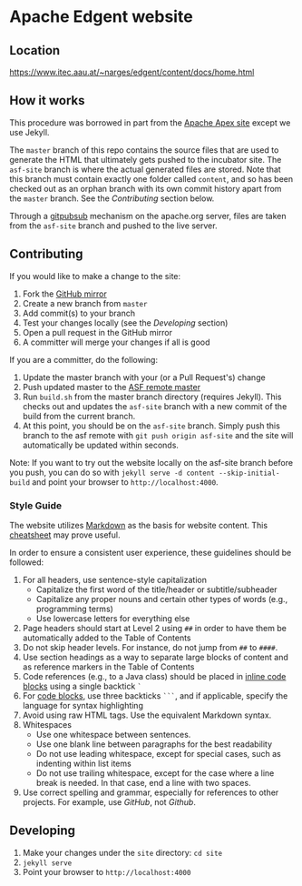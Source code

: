 <!--
{% comment %}
Licensed to the Apache Software Foundation (ASF) under one or more
contributor license agreements.  See the NOTICE file distributed with
this work for additional information regarding copyright ownership.
The ASF licenses this file to you under the Apache License, Version 2.0
(the "License"); you may not use this file except in compliance with
the License.  You may obtain a copy of the License at

http://www.apache.org/licenses/LICENSE-2.0

Unless required by applicable law or agreed to in writing, software
distributed under the License is distributed on an "AS IS" BASIS,
WITHOUT WARRANTIES OR CONDITIONS OF ANY KIND, either express or implied.
See the License for the specific language governing permissions and
limitations under the License.
{% endcomment %}
-->

# Apache Edgent website

## Location

https://www.itec.aau.at/~narges/edgent/content/docs/home.html

## How it works

This procedure was borrowed in part from the [Apache Apex site](https://git-wip-us.apache.org/repos/asf?p=incubator-apex-site.git) except we use Jekyll.

The `master` branch of this repo contains the source files that are used to generate the HTML that ultimately gets pushed to the incubator site. The `asf-site` branch is where the actual generated files are stored. Note that this branch must contain exactly one folder called `content`, and so has been checked out as an orphan branch with its own commit history apart from the `master` branch. See the *Contributing* section below.

Through a [gitpubsub](http://www.apache.org/dev/gitpubsub.html) mechanism on the apache.org server, files are taken from the `asf-site` branch and pushed to the live server.

## Contributing

If you would like to make a change to the site:

1. Fork the [GitHub mirror](https://github.com/apache/incubator-edgent-website)
2. Create a new branch from `master`
3. Add commit(s) to your branch
4. Test your changes locally (see the *Developing* section)
5. Open a pull request in the GitHub mirror
6. A committer will merge your changes if all is good

If you are a committer, do the following:

1. Update the master branch with your (or a Pull Request's) change
2. Push updated master to the [ASF remote master](https://git-wip-us.apache.org/repos/asf/incubator-edgent-website.git)
3. Run `build.sh` from the master branch directory (requires Jekyll). This checks out and updates the `asf-site` branch with a new commit of the build from the current branch.
4. At this point, you should be on the `asf-site` branch. Simply push this branch to the asf remote with `git push origin asf-site` and the site will automatically be updated within seconds.

Note: If you want to try out the website locally on the asf-site branch before you push, you can do so with `jekyll serve -d content --skip-initial-build` and point your browser to `http://localhost:4000`.

### Style Guide

The website utilizes [Markdown](http://daringfireball.net/projects/markdown/) as the basis for website content. This [cheatsheet](https://github.com/adam-p/markdown-here/wiki/Markdown-Cheatsheet) may prove useful.

In order to ensure a consistent user experience, these guidelines should be followed:

1. For all headers, use sentence-style capitalization
   * Capitalize the first word of the title/header or subtitle/subheader
   * Capitalize any proper nouns and certain other types of words (e.g., programming terms)
   * Use lowercase letters for everything else
2. Page headers should start at Level 2 using `##` in order to have them be automatically added to the Table of Contents
3. Do not skip header levels. For instance, do not jump from `##` to `####`.
4. Use section headings as a way to separate large blocks of content and as reference markers in the Table of Contents
5. Code references (e.g., to a Java class) should be placed in [inline code blocks](https://github.com/adam-p/markdown-here/wiki/Markdown-Cheatsheet#code) using a single backtick `` ` ``
6. For [code blocks](https://github.com/adam-p/markdown-here/wiki/Markdown-Cheatsheet#code), use three backticks `` ``` ``, and if applicable, specify the language for syntax highlighting
7. Avoid using raw HTML tags. Use the equivalent Markdown syntax.
8. Whitespaces
   * Use one whitespace between sentences.
   * Use one blank line between paragraphs for the best readability
   * Do not use leading whitespace, except for special cases, such as indenting within list items
   * Do not use trailing whitespace, except for the case where a line break is needed. In that case, end a line with two spaces.
9. Use correct spelling and grammar, especially for references to other projects. For example, use *GitHub*, not *Github*.

## Developing

1. Make your changes under the `site` directory: `cd site`
2. `jekyll serve`
3. Point your browser to `http://localhost:4000`

